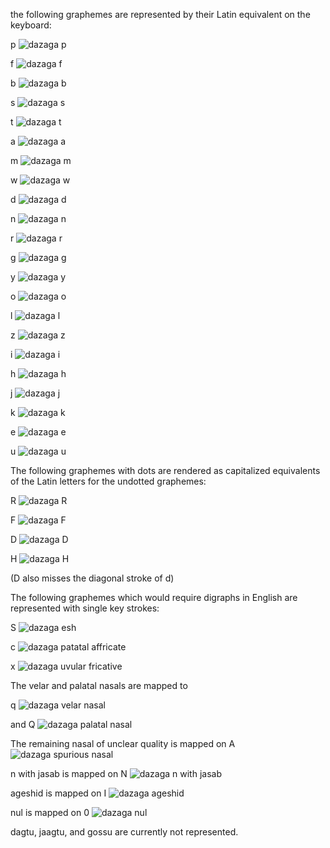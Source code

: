 the following graphemes are represented by their Latin equivalent on the keyboard:

p ![dazaga p](https://raw.githubusercontent.com/glottotopia/dazaga/gh-pages/imgs/p.png)

f ![dazaga f](https://raw.githubusercontent.com/glottotopia/dazaga/gh-pages/imgs/f.png)

b ![dazaga b](https://raw.githubusercontent.com/glottotopia/dazaga/gh-pages/imgs/b.png)

s ![dazaga s](https://raw.githubusercontent.com/glottotopia/dazaga/gh-pages/imgs/s.png)

t ![dazaga t](https://raw.githubusercontent.com/glottotopia/dazaga/gh-pages/imgs/t.png)

a ![dazaga a](https://raw.githubusercontent.com/glottotopia/dazaga/gh-pages/imgs/a.png)

m ![dazaga m](https://raw.githubusercontent.com/glottotopia/dazaga/gh-pages/imgs/m.png)

w ![dazaga w](https://raw.githubusercontent.com/glottotopia/dazaga/gh-pages/imgs/w.png)

d ![dazaga d](https://raw.githubusercontent.com/glottotopia/dazaga/gh-pages/imgs/d.png)

n ![dazaga n](https://raw.githubusercontent.com/glottotopia/dazaga/gh-pages/imgs/n.png)

r ![dazaga r](https://raw.githubusercontent.com/glottotopia/dazaga/gh-pages/imgs/r.png)

g ![dazaga g](https://raw.githubusercontent.com/glottotopia/dazaga/gh-pages/imgs/g.png)

y ![dazaga y](https://raw.githubusercontent.com/glottotopia/dazaga/gh-pages/imgs/y.png)

o ![dazaga o](https://raw.githubusercontent.com/glottotopia/dazaga/gh-pages/imgs/o.png)

l ![dazaga l](https://raw.githubusercontent.com/glottotopia/dazaga/gh-pages/imgs/l.png)

z ![dazaga z](https://raw.githubusercontent.com/glottotopia/dazaga/gh-pages/imgs/z.png)

i ![dazaga i](https://raw.githubusercontent.com/glottotopia/dazaga/gh-pages/imgs/i.png)

h ![dazaga h](https://raw.githubusercontent.com/glottotopia/dazaga/gh-pages/imgs/h.png)

j ![dazaga j](https://raw.githubusercontent.com/glottotopia/dazaga/gh-pages/imgs/j.png)

k ![dazaga k](https://raw.githubusercontent.com/glottotopia/dazaga/gh-pages/imgs/k.png)

e ![dazaga e](https://raw.githubusercontent.com/glottotopia/dazaga/gh-pages/imgs/e.png)

u ![dazaga u](https://raw.githubusercontent.com/glottotopia/dazaga/gh-pages/imgs/u.png)

The following graphemes with dots are rendered as capitalized equivalents of the Latin letters for the undotted graphemes:

R ![dazaga R](https://raw.githubusercontent.com/glottotopia/dazaga/gh-pages/imgs/R.png)

F ![dazaga F](https://raw.githubusercontent.com/glottotopia/dazaga/gh-pages/imgs/F.png)

D ![dazaga D](https://raw.githubusercontent.com/glottotopia/dazaga/gh-pages/imgs/D.png)

H ![dazaga H](https://raw.githubusercontent.com/glottotopia/dazaga/gh-pages/imgs/H.png)

(D also misses the diagonal stroke of d)

The following graphemes which would require digraphs in English are represented with single key strokes:

S ![dazaga esh](https://raw.githubusercontent.com/glottotopia/dazaga/gh-pages/imgs/S.png)

c ![dazaga patatal affricate](https://raw.githubusercontent.com/glottotopia/dazaga/gh-pages/imgs/c.png)

x ![dazaga uvular fricative](https://raw.githubusercontent.com/glottotopia/dazaga/gh-pages/imgs/x.png)

The velar and palatal nasals are mapped to

q ![dazaga velar nasal](https://raw.githubusercontent.com/glottotopia/dazaga/gh-pages/imgs/q.png)

and Q ![dazaga palatal nasal](https://raw.githubusercontent.com/glottotopia/dazaga/gh-pages/imgs/Q.png)

The remaining nasal of unclear quality is mapped on A 
![dazaga spurious nasal](https://raw.githubusercontent.com/glottotopia/dazaga/gh-pages/imgs/A.png)

n with jasab is mapped on N ![dazaga n with jasab](https://raw.githubusercontent.com/glottotopia/dazaga/gh-pages/imgs/N.png)

ageshid is mapped on I ![dazaga ageshid](https://raw.githubusercontent.com/glottotopia/dazaga/gh-pages/imgs/I.png)

nul is mapped on 0 ![dazaga nul](https://raw.githubusercontent.com/glottotopia/dazaga/gh-pages/imgs/0.png)

dagtu, jaagtu, and gossu are currently not represented. 

